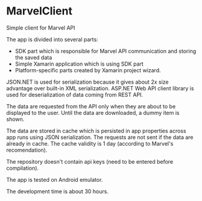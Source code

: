# MarvelClient
Simple client for Marvel API

The app is divided into several parts:
* SDK part which is responsible for Marvel API communication and storing the saved data
* Simple Xamarin application which is using SDK part
* Platform-specific parts created by Xamarin project wizard.

JSON.NET is used for serialization because it gives about 2x size advantage over built-in XML serialization.
ASP.NET Web API client library is used for deserialization of data coming from REST API.

The data are requested from the API only when they are about to be displayed to the user.
Until the data are downloaded, a dummy item is shown.

The data are stored in cache which is persisted in app properties across app runs using JSON serialization.
The requests are not sent if the data are already in cache.
The cache validity is 1 day (according to Marvel's recomendation).

The repository doesn't contain api keys (need to be entered before compilation).

The app is tested on Android emulator.

The development time is about 30 hours.
